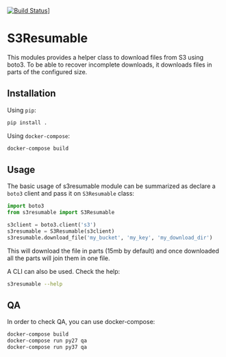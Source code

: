 [![Build Status](https://travis-ci.org/immfly/s3resumable.svg?branch=master)](https://travis-ci.org/immfly/s3resumable)]

# S3Resumable

This modules provides a helper class to download files from S3 using boto3.
To be able to recover incomplete downloads, it downloads files in parts of
the configured size.

## Installation

Using `pip`:

```bash
pip install .
```

Using `docker-compose`:

```bash
docker-compose build
```

## Usage

The basic usage of s3resumable module can be summarized as declare a `boto3`
client and pass it on `S3Resumable` class:
 
```python
import boto3
from s3resumable import S3Resumable 

s3client = boto3.client('s3')
s3resumable = S3Resumable(s3client)
s3resumable.download_file('my_bucket', 'my_key', 'my_download_dir')
```

This will download the file in parts (15mb by default) and once downloaded
all the parts will join them in one file.

A CLI can also be used. Check the help:

```bash
s3resumable --help
```

## QA

In order to check QA, you can use docker-compose:

```bash
docker-compose build
docker-compose run py27 qa
docker-compose run py37 qa
```
